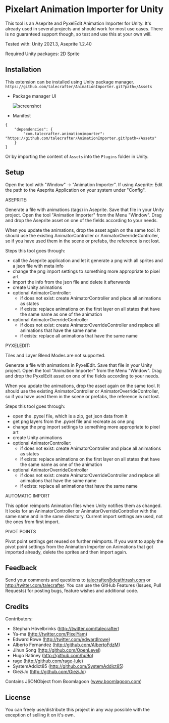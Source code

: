 Pixelart Animation Importer for Unity
====

This tool is an Aseprite and PyxelEdit Animation Importer for Unity.
It's already used in several projects and should work for most use cases. There is no guaranteed support though, so test and use this at your own will.

Tested with: Unity 2021.3, Aseprite 1.2.40

Required Unity packages: 2D Sprite


Installation
-----

This extension can be installed using Unity package manager.  
`https://github.com/talecrafter/AnimationImporter.git?path=/Assets`  

* Package manager UI  

	![screenshot](https://user-images.githubusercontent.com/6723783/72479980-c9554c80-37aa-11ea-8fd8-978d3fa860bd.png)

* Manifest
```
{
	"dependencies": {
		"com.talecrafter.animationimporter": "https://github.com/talecrafter/AnimationImporter.git?path=/Assets"
	}
}
```

Or by importing the content of `Assets` into the `Plugins` folder in Unity.

Setup
-----

Open the tool with "Window" -> "Animation Importer".
If using Aseprite: Edit the path to the Aseprite Application on your system under "Config".


ASEPRITE:

Generate a file with animations (tags) in Aseprite.
Save that file in your Unity project.
Open the tool "Animation Importer" from the Menu "Window".
Drag and drop the Aseprite asset on one of the fields according to your needs.

When you update the animations, drop the asset again on the same tool.
It should use the existing AnimatorController or AnimatorOverrideController, so if you have used them in the scene or prefabs, the reference is not lost.

Steps this tool goes through:

- call the Aseprite application and let it generate a png with all sprites and a json file with meta info
- change the png import settings to something more appropriate to pixel art
- import the info from the json file and delete it afterwards
- create Unity animations
- optional AnimatorController:
	- if does not exist: create AnimatorController and place all animations as states
	- if exists: replace animations on the first layer on all states that have the same name as one of the animation
- optional AnimatorOverrideController
	- if does not exist: create AnimatorOverrideController and replace all animations that have the same name
	- if exists: replace all animations that have the same name


PYXELEDIT:

Tiles and Layer Blend Modes are not supported.

Generate a file with animations in PyxelEdit.
Save that file in your Unity project.
Open the tool "Animation Importer" from the Menu "Window".
Drag and drop the PyxelEdit asset on one of the fields according to your needs.

When you update the animations, drop the asset again on the same tool.
It should use the existing AnimatorController or AnimatorOverrideController, so if you have used them in the scene or prefabs, the reference is not lost.

Steps this tool goes through:

- open the .pyxel file, which is a zip, get json data from it
- get png layers from the .pyxel file and recreate as one png
- change the png import settings to something more appropriate to pixel art
- create Unity animations
- optional AnimatorController:
	- if does not exist: create AnimatorController and place all animations as states
	- if exists: replace animations on the first layer on all states that have the same name as one of the animation
- optional AnimatorOverrideController
	- if does not exist: create AnimatorOverrideController and replace all animations that have the same name
	- if exists: replace all animations that have the same name


AUTOMATIC IMPORT

This option reimports Animation files when Unity notifies them as changed. It looks for an AnimatorController or AnimatorOverrideController with the same name and in the same directory. Current import settings are used, not the ones from first import.

PIVOT POINTS

Pivot point settings get reused on further reimports. If you want to apply the pivot point settings from the Animation Importer on Animations that got imported already, delete the sprites and then import again.


Feedback
-----

Send your comments and questions to talecrafter@deathtrash.com or http://twitter.com/talecrafter.
You can use the GitHub Features (Issues, Pull Requests) for posting bugs, feature wishes and additional code.


Credits
-----

Contributors:

- Stephan Hövelbrinks (http://twitter.com/talecrafter)
- Ya-ma (http://twitter.com/PixelYam)
- Edward Rowe (http://twitter.com/edwardlrowe)
- Alberto Fernandez (http://github.com/AlbertoFdzM)
- Jihun Song (http://github.com/OpenLevel)
- Hugo Ratiney (http://github.com/hu9o)
- rage (http://github.com/rage-lule)
- SystemAddict85 (http://github.com/SystemAddict85)
- GieziJo (http://github.com/GieziJo)

Contains JSONObject from Boomlagoon (www.boomlagoon.com)


License
-----

You can freely use/distribute this project in any way possible with the exception of selling it on it's own.
